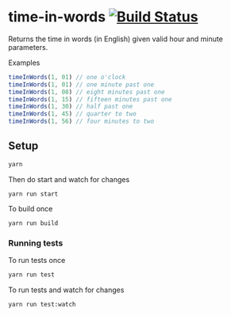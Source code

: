 # time-in-words [![Build Status](https://travis-ci.com/ourmaninamsterdam/time-in-words.svg?token=YXchmSx7dBJfsDqLqwdv&branch=master)](https://travis-ci.com/ourmaninamsterdam/time-in-words)

Returns the time in words (in English) given valid hour and minute parameters. 

Examples

```javascript
timeInWords(1, 01) // one o'clock
timeInWords(1, 01) // one minute past one
timeInWords(1, 08) // eight minutes past one
timeInWords(1, 15) // fifteen minutes past one
timeInWords(1, 30) // half past one
timeInWords(1, 45) // quarter to two
timeInWords(1, 56) // four minutes to two
```

## Setup

```sh
yarn
```

Then do start and watch for changes

```
yarn run start
```

To build once

```
yarn run build
```

### Running tests

To run tests once

```sh
yarn run test
```

To run tests and watch for changes

```sh
yarn run test:watch
```
